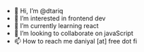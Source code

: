 - 👋 Hi, I’m @dtariq
- 👀 I’m interested in frontend dev
- 🌱 I’m currently learning react
- 💞️ I’m looking to collaborate on javaScript
- 📫 How to reach me daniyal [at] free dot fi

<!---
dtariq/dtariq is a ✨ special ✨ repository because its `README.md` (this file) appears on your GitHub profile.
You can click the Preview link to take a look at your changes.
--->
